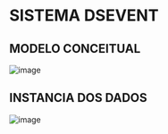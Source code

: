 # SISTEMA DSEVENT

## MODELO CONCEITUAL
![image](https://github.com/user-attachments/assets/81a7588b-7ee8-47eb-9a8f-31b7b5be8d8c)

## INSTANCIA DOS DADOS
![image](https://github.com/user-attachments/assets/d2eb5a76-273b-45ba-8ca9-fe0981f538db)


